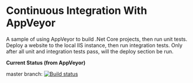 Continuous Integration With AppVeyor
====

A sample of using AppVeyor to build .Net Core projects, then run unit tests.
Deploy a website to the local IIS instance, then run integration tests.
Only after all unit and integration tests pass, will the deploy section be run.

**Current Status (from AppVeyor)**

master branch:
[![Build status](https://ci.appveyor.com/api/projects/status/8cx8vstv5o0xrp4p/branch/master?svg=true)](https://ci.appveyor.com/project/Sage-TS/continuousintegration/branch/master)
